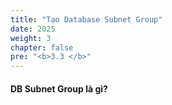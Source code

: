 ```yaml
---
title: "Tạo Database Subnet Group"
date: 2025
weight: 3
chapter: false
pre: "<b>3.3 </b>"
---
```


#### DB Subnet Group là gì?
